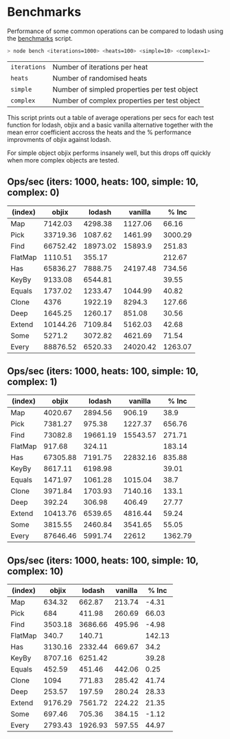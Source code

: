 # Benchmarks <!-- {docsify-ignore} -->

Performance of some common operations can be compared to lodash using the [benchmarks](../bench.js) script.

```bash
> node bench <iterations=1000> <heats=100> <simple=10> <complex=1>
```

|              |                                              |
| ------------ | -------------------------------------------- |
| `iterations` | Number of iterations per heat                |
| `heats`      | Number of randomised heats                   |
| `simple`     | Number of simpled properties per test object |
| `complex`    | Number of complex properties per test object |

This script prints out a table of average operations per secs for each test function
for lodash, objix and a basic vanilla alternative together with the mean error coefficient accross the heats and the % performance improvments of objix against lodash.

For simple object objix performs insanely well, but this drops off quickly when more complex objects are tested.

## Ops/sec (iters: 1000, heats: 100, simple: 10, complex: 0)

| (index) | objix    | lodash   | vanilla  | % Inc   | 
| ------- | -------- | -------- | -------- | ------- | 
|   Map   | 7142.03  | 4298.38  | 1127.06  |  66.16  |
|  Pick   | 33719.36 | 1087.62  | 1461.99  | 3000.29 |
|  Find   | 66752.42 | 18973.02 | 15893.9  | 251.83  |
| FlatMap | 1110.51  |  355.17  |          | 212.67  |
|   Has   | 65836.27 | 7888.75  | 24197.48 | 734.56  |
|  KeyBy  | 9133.08  | 6544.81  |          |  39.55  |
| Equals  | 1737.02  | 1233.47  | 1044.99  |  40.82  |
|  Clone  |   4376   | 1922.19  |  8294.3  | 127.66  |
|  Deep   | 1645.25  | 1260.17  |  851.08  |  30.56  |
| Extend  | 10144.26 | 7109.84  | 5162.03  |  42.68  |
|  Some   |  5271.2  | 3072.82  | 4621.69  |  71.54  |
|  Every  | 88876.52 | 6520.33  | 24020.42 | 1263.07 |
## Ops/sec (iters: 1000, heats: 100, simple: 10, complex: 1)

| (index) | objix    | lodash   | vanilla  | % Inc   |
| ------- | -------- | -------- | -------- | ------- |
|   Map   | 4020.67  | 2894.56  |  906.19  |  38.9   |
|  Pick   | 7381.27  |  975.38  | 1227.37  | 656.76  |
|  Find   | 73082.8  | 19661.19 | 15543.57 | 271.71  |
| FlatMap |  917.68  |  324.11  |          | 183.14  |
|   Has   | 67305.88 | 7191.75  | 22832.16 | 835.88  |
|  KeyBy  | 8617.11  | 6198.98  |          |  39.01  |
| Equals  | 1471.97  | 1061.28  | 1015.04  |  38.7   |
|  Clone  | 3971.84  | 1703.93  | 7140.16  |  133.1  |
|  Deep   |  392.24  |  306.98  |  406.49  |  27.77  |
| Extend  | 10413.76 | 6539.65  | 4816.44  |  59.24  |
|  Some   | 3815.55  | 2460.84  | 3541.65  |  55.05  |
|  Every  | 87646.46 | 5991.74  |  22612   | 1362.79 |

## Ops/sec (iters: 1000, heats: 100, simple: 10, complex: 10)

| (index) | objix   | lodash  | vanilla | % Inc  |
| ------- | ------- | ------- | ------- | ------ |
|   Map   | 634.32  | 662.87  | 213.74  | -4.31  |
|  Pick   |   684   | 411.98  | 260.69  | 66.03  |
|  Find   | 3503.18 | 3686.66 | 495.96  | -4.98  |
| FlatMap |  340.7  | 140.71  |         | 142.13 |
|   Has   | 3130.16 | 2332.44 | 669.67  |  34.2  |
|  KeyBy  | 8707.16 | 6251.42 |         | 39.28  |
| Equals  | 452.59  | 451.46  | 442.06  |  0.25  |
|  Clone  |  1094   | 771.83  | 285.42  | 41.74  |
|  Deep   | 253.57  | 197.59  | 280.24  | 28.33  |
| Extend  | 9176.29 | 7561.72 | 224.22  | 21.35  |
|  Some   | 697.46  | 705.36  | 384.15  | -1.12  |
|  Every  | 2793.43 | 1926.93 | 597.55  | 44.97  |